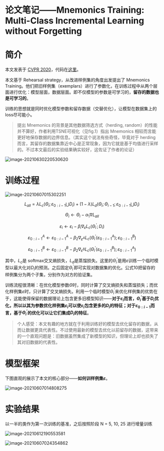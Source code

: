 # 论文笔记——Mnemonics Training: Multi-Class Incremental Learning without Forgetting


# 简介

本文发表于 [CVPR 2020](https://arxiv.org/pdf/2002.10211.pdf)，代码在[这里](https://github.com/yaoyao-liu/mnemonics)。

本文基于 Rehearsal strategy，从改进样例集的角度出发提出了 Mnemonics Training。他们把旧样例集（exemplars）进行了参数化，在训练过程中从两个层面进行优化：模型层面，数据层面。即不仅模型的参数是可学习的，**留存的数据也是可学习的**。

训练的思想就是同时优化模型参数和留存数据（交替优化），让模型在数据集上的loss尽可能小。

> 提出 Mnemonics 的背景是其他数据筛选方式（herding, random）的性能并不算好，作者利用TSNE可视化（见fig.1）指出 Mnemonics 相较而言能更好地保存数据的边界信息。（其实这个说法有些奇怪，毕竟对于 herding 而言，其留存的数据集靠近中心是正常现象，因为它就是基于均值进行采样的。不过本文最后的实验结果确实较好，这佐证了作者的论证） 

![image-20210630220530620](https://i.loli.net/2021/07/19/erObGgcP5nWxi2h.png)

# 训练过程

![image-20210607015302251](https://i.loli.net/2021/06/07/yQbuxFCiYkzKJ4L.png)

$$L_{all} = \lambda L_c(\Theta_i;\varepsilon_{0:i-1}\bigcup D_i)+(1-\lambda)L_d(\Theta_i;\Theta_{i-1};\varepsilon_{0:i-1}\bigcup D_i) \tag{5}$$

$$\Theta_{i}\leftarrow\Theta_i-\alpha_1\nabla L_{all} \tag{6}$$

$$\varepsilon_i\leftarrow\varepsilon_i-\beta_i\nabla_{\varepsilon}L_c(\Theta_i^{'};D_i) \tag{9}$$

$$\varepsilon_{0:i-1}^{A}\leftarrow\varepsilon^A_{0:i-1}-\beta_2\nabla_{\varepsilon^A}L_c(\Theta^{'}_i(\varepsilon^A_{0:i-1});\varepsilon^B_{0:i-1}) \tag{10a}$$

$$\varepsilon_{0:i-1}^{B}\leftarrow\varepsilon^B_{0:i-1}-\beta_2\nabla_{\varepsilon^B}L_c(\Theta^{'}_i(\varepsilon^B_{0:i-1});\varepsilon^A_{0:i-1}) \tag{10b}$$

其中，$L_c$是 softmax交叉熵损失，$L_d$是蒸馏损失。这里的$\Theta_i^{'}$是用$\varepsilon$训练一个临时模型以最大化对$D_i$的预测。之后固定$\Theta_i^{'}$即可实现对数据集的优化。公式10把留存的样例集分为两个子集，分别作为对方的验证集。

训练流程很清晰：在优化模型参数$\Theta$时，同时计算了交叉熵损失和蒸馏损失；而优化样例集$\varepsilon$时，只计算了交叉熵损失。利用一个临时模型$\Theta_i^{'}$来优化样例集的优势在于，这能使得保留的数据理论上包含更多旧模型知识——**对于$\varepsilon_i$而言，$\Theta_i^{'}$基于$D_i$优化，所以以其为参数优化样例集$\varepsilon_i$可以使$\varepsilon_i$包含更多的$D_i$的特征；对于$\varepsilon_{0:i-1}$而言，基于$\Theta_i^{'}$的优化可以让它们集成$D_i$的特征**。

> 个人感受：本文有趣的地方就在于利用训练好的模型去优化留存的数据，从而让数据更具代表性。不过使用最新的模型去优化以前留存的数据，这带来的一个直观问题是：旧数据虽然集成了新模型的知识，但理论上却也损失了其对旧数据的代表性。

# 模型框架

下图直观的展示了本文的核心部分——**如何训样例集$\varepsilon$**。

![image-20210607014808275](https://i.loli.net/2021/06/07/2kFRlgpwjJCdmnv.png)



# 实验结果

以一半的类作为第一次训练的基准，之后按照阶段 N = 5, 10, 25 进行增量训练

![image-20210612190553581](https://i.loli.net/2021/06/12/vH2tTWjAs96ci78.png)

![image-20210607024354862](https://i.loli.net/2021/06/07/TSpRx6gLWusCqE5.png)


